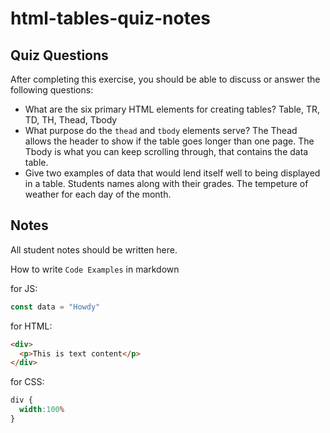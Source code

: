 # html-tables-quiz-notes

## Quiz Questions

After completing this exercise, you should be able to discuss or answer the following questions:

- What are the six primary HTML elements for creating tables?
Table, TR, TD, TH, Thead, Tbody
- What purpose do the `thead` and `tbody` elements serve?
The Thead allows the header to show if the table goes longer than one page.
The Tbody is what you can keep scrolling through, that contains the data table.
- Give two examples of data that would lend itself well to being displayed in a table.
Students names along with their grades.
The tempeture of weather for each day of the month.
## Notes

All student notes should be written here.


How to write `Code Examples` in markdown

for JS:
```javascript
const data = "Howdy"
```

for HTML:
```html
<div>
  <p>This is text content</p>
</div>
```

for CSS:
```css
div {
  width:100%
}
```
